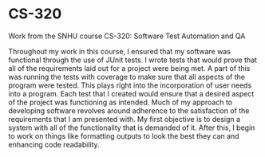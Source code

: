 # CS-320
Work from the SNHU course CS-320: Software Test Automation and QA


  Throughout my work in this course, I ensured that my software was functional through the use of JUnit tests. I wrote tests that would prove that all of the requirements laid out for a project were being met. A part of this was running the tests with coverage to make sure that all aspects of the program were tested. This plays right into the incorporation of user needs into a program. Each test that I created would ensure that a desired aspect of the project was functioning as intended. 
  Much of my approach to developing software revolves around adherence to the satisfaction of the requirements that I am presented with. My first objective is to design a system with all of the functionality that is demanded of it. After this, I begin to work on things like formatting outputs to look the best they can and enhancing code readability.
